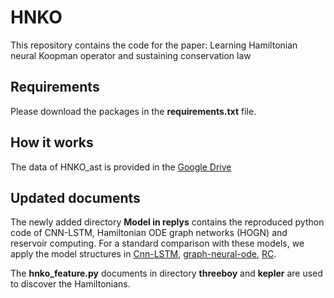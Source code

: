 # HNKO
This repository contains the code for the paper: Learning Hamiltonian neural Koopman operator and sustaining conservation law

## Requirements
Please download the packages in the **requirements.txt** file.


## How it works
The data of HNKO_ast is provided in the [Google Drive](https://drive.google.com/file/d/1_4_n5GAD2jS-SqP-enf8S-5cI781qTZu/view?usp=sharing)


## Updated documents
The newly added directory **Model in replys** contains the reproduced python code of CNN-LSTM, Hamiltonian ODE graph networks (HOGN) and reservoir computing.
For a standard comparison with these models, we apply the model structures in [Cnn-LSTM](https://github.com/ozancanozdemir/CNN-LSTM), [graph-neural-ode](https://github.com/jaketae/graph-neural-ode/tree/master), [RC](https://github.com/zhuqunxi/RC_Lorenz).

The **hnko_feature.py** documents in directory **threeboy** and **kepler** are used to discover the Hamiltonians.
